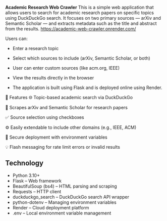 **Academic Research Web Crawler**
This is a simple web application that allows users to search for academic research papers on specific topics using DuckDuckGo search. It focuses on two primary sources — arXiv and Semantic Scholar — and extracts metadata such as the title and abstract from the results.
https://academic-web-crawler.onrender.com/

Users can:

- Enter a research topic

- Select which sources to include (arXiv, Semantic Scholar, or both)

- User can enter custom sources (like acm.org, IEEE)

- View the results directly in the browser

- The application is built using Flask and is deployed online using Render.

🚀 Features
🌐 Topic-based academic search via DuckDuckGo

📘 Scrapes arXiv and Semantic Scholar for research papers

✅ Source selection using checkboxes

⚙️ Easily extendable to include other domains (e.g., IEEE, ACM)

🔐 Secure deployment with environment variables

💡 Flash messaging for rate limit errors or invalid results


## Technology

 - Python 3.10+
 - Flask – Web framework
 - BeautifulSoup (bs4) – HTML parsing and scraping
 - Requests – HTTP client
 - duckduckgo_search – DuckDuckGo search API wrapper
 - python-dotenv – Managing environment variables
 - Render – Cloud deployment platform
 - .env – Local environment variable management

